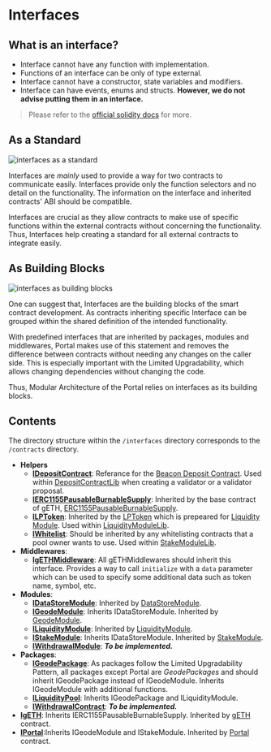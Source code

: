 # Interfaces

## What is an interface?

- Interface cannot have any function with implementation.
- Functions of an interface can be only of type external.
- Interface cannot have a constructor, state variables and modifiers.
- Interface can have events, enums and structs. **However, we do not advise putting them in an interface.**

> Please refer to the [official solidity docs](https://docs.soliditylang.org/en/v0.8.20/contracts.html#interfaces) for more.

## As a Standard

![interfaces as a standard](../../../docs/images/interfaces1.png)

Interfaces are _mainly_ used to provide a way for two contracts to communicate easily. Interfaces provide only the function selectors and no detail on the functionality. The information on the interface and inherited contracts' ABI should be compatible.

Interfaces are crucial as they allow contracts to make use of specific functions within the external contracts without concerning the functionality. Thus, Interfaces help creating a standard for all external contracts to integrate easily.

## As Building Blocks

![interfaces as building blocks](../../../docs/images/interfaces2.png)

One can suggest that, Interfaces are the building blocks of the smart contract development. As contracts inheriting specific Interface can be grouped within the shared definition of the intended functionality.

With predefined interfaces that are inherited by packages, modules and middlewares, Portal makes use of this statement and removes the difference between contracts without needing any changes on the caller side. This is especially important with the Limited Upgradability, which allows changing dependencies without changing the code.

Thus, Modular Architecture of the Portal relies on interfaces as its building blocks.

## Contents

The directory structure within the `/interfaces` directory corresponds to the `/contracts` directory.

- **Helpers**
  - [**IDepositContract**](./helpers/IDepositContract.sol): Referance for the [Beacon Deposit Contract](https://etherscan.io/address/0x00000000219ab540356cbb839cbe05303d7705fa). Used within [DepositContractLib](../modules/StakeModule/libs/DepositContractLib.sol) when creating a validator or a validator proposal.
  - [**IERC1155PausableBurnableSupply**](./helpers/IERC1155PausableBurnableSupply.sol): Inherited by the base contract of gETH, [ERC1155PausableBurnableSupply](../helpers/ERC1155PausableBurnableSupply.sol).
  - [**ILPToken**](./helpers/ILPToken.sol): Inherited by the [LPToken](../helpers/LPToken.sol) which is prepeared for [Liquidity Module](../modules/LiquidityModule/LiquidityModule.sol). Used within [LiquidityModuleLib](../modules/LiquidityModule/libs/LiquidityModuleLib.sol).
  - [**IWhitelist**](./helpers/IWhitelist.sol): Should be inherited by any whitelisting contracts that a pool owner wants to use. Used within [StakeModuleLib](../modules/StakeModule/libs/StakeModuleLib.sol).
- **Middlewares**:
  - [**IgETHMiddleware**](./middlewares/IgETHMiddleware.sol): All gETHMiddlewares should inherit this interface. Provides a way to call `initialize` with a `data` parameter which can be used to specify some additional data such as token name, symbol, etc.
- **Modules**:
  - [**IDataStoreModule**](./modules/IDataStoreModule.sol): Inherited by [DataStoreModule](../modules/DataStoreModule/DataStoreModule.sol).
  - [**IGeodeModule**](./modules/IGeodeModule.sol): Inherits IDataStoreModule. Inherited by [GeodeModule](../modules/GeodeModule/GeodeModule.sol).
  - [**ILiquidityModule**](./modules/ILiquidityModule.sol): Inherited by [LiquidityModule](../modules/LiquidityModule/LiquidityModule.sol).
  - [**IStakeModule**](./modules/IStakeModule.sol): Inherits IDataStoreModule. Inherited by [StakeModule](../modules/StakeModule/StakeModule.sol).
  - [**IWithdrawalModule**](./modules/IWithdrawalModule.sol): **_To be implemented._**
- **Packages**:
  - [**IGeodePackage**](./packages/IGeodePackage.sol): As packages follow the Limited Upgradability Pattern, all packages except Portal are _GeodePackages_ and should inherit IGeodePackage instead of IGeodeModule. Inherits IGeodeModule with additional functions.
  - [**ILiquidityPool**](./packages/ILiquidityPool.sol): Inherits IGeodePackage and ILiquidityModule.
  - [**IWithdrawalContract**](./packages/IWithdrawalContract.sol): **_To be implemented._**
- [**IgETH**](./IgETH.sol): Inherits IERC1155PausableBurnableSupply. Inherited by [gETH](../gETH.sol) contract.
- [**IPortal**](./IPortal.sol):Inherits IGeodeModule and IStakeModule. Inherited by [Portal](../Portal.sol) contract.
